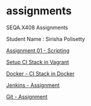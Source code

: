 # assignments
SEQA.X408 Assignments

Student Name : Sirisha Polisetty

[Assignment 01 - Scripting](assignment1-scripting/Readme.md)

[Setup CI Stack in Vagrant](setup-ci-stack-in-vagrant/Readme.md)

[Docker - CI Stack in Docker](docker-ci-stack-in-docker/ReadMe.md)

[Jenkins - Assignment](jenkins-assignment/Readme.md)

[Git - Assignment](git-assignment/Readme.md)